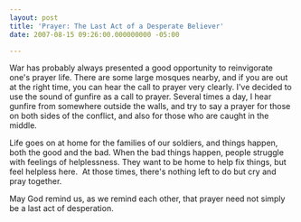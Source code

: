 ```yaml
---
layout: post
title: 'Prayer: The Last Act of a Desperate Believer'
date: 2007-08-15 09:26:00.000000000 -05:00

---
```

<p>War has probably always presented a good opportunity to reinvigorate one's prayer life. There are some large mosques nearby, and if you are out at the right time, you can hear the call to prayer very clearly. I've decided to use the sound of gunfire as a call to prayer. Several times a day, I hear gunfire from somewhere outside the walls, and try to say a prayer for those on both sides of the conflict, and also for those who are caught in the middle.</p>
<p>Life goes on at home for the families of our soldiers, and things happen, both the good and the bad. When the bad things happen, people struggle with feelings of helplessness. They want to be home to help fix things, but feel helpless here.  At those times, there's nothing left to do but cry and pray together.</p>
<p>May God remind us, as we remind each other, that prayer need not simply be a last act of desperation.</p>
